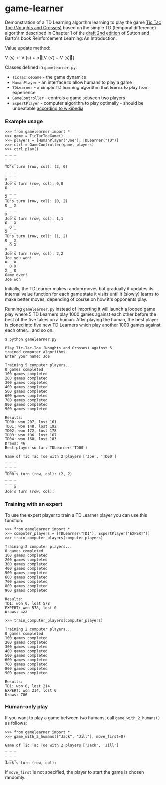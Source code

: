 # game-learner

Demonstration of a TD Learning algorithm learning to play the game [Tic Tac Toe (Noughts and Crosses)](https://en.wikipedia.org/wiki/Tic-tac-toe) based 
on the simple TD (temporal difference) algorithm described in Chapter 1 of the
[draft 2nd edition](www.incompleteideas.net/book/bookdraft2017nov5.pdf) of Sutton 
and Barto's book Reinforcement Learning: An Introduction.

Value update method:

V (s) ← V (s) + α􏰜[V (s′) − V (s)􏰝]

Classes defined in `gamelearner.py`:

- `TicTacToeGame` - the game dynamics
- `HumanPlayer` - an interface to allow humans to play a game
- `TDLearner` - a simple TD learning algorithm that learns to play from experience
- `GameController` - controls a game between two players
- `ExpertPlayer` - computer algorithm to play optimally - should be unbeatable [according to wikipedia](https://en.wikipedia.org/wiki/Tic-tac-toe#Strategy)

### Example usage

```
>>> from gamelearner import *
>>> game = TicTacToeGame()
>>> players = [HumanPlayer("Joe"), TDLearner("TD")]
>>> ctrl = GameController(game, players)
>>> ctrl.play()
_ _ _
_ _ _
_ _ _
TD's turn (row, col): (2, 0)
_ _ _
_ _ _
X _ _
Joe's turn (row, col): 0,0
O _ _
_ _ _
X _ _
TD's turn (row, col): (0, 2)
O _ X
_ _ _
X _ _
Joe's turn (row, col): 1,1
O _ X
_ O _
X _ _
TD's turn (row, col): (1, 2)
O _ X
_ O X
X _ _
Joe's turn (row, col): 2,2
Joe you won!
O _ X
_ O X
X _ O
Game over!
Joe won
```

Initially, the TDLearner makes random moves but gradually it updates its internal 
value function for each game state it visits until it (slowly) learns to make 
better moves, depending of course on how it's opponents play.

Running `gamelearner.py` instead of importing it will launch a looped game play
where 5 TD Learners play 1000 games against each other before the best of the 
five takes on a human.  After playing the human, the best player is cloned into
five new TD Learners which play another 1000 games against each other... and so
on.

```
$ python gamelearner.py

Play Tic-Tac-Toe (Noughts and Crosses) against 5
trained computer algorithms.
Enter your name: Joe

Training 5 computer players...
0 games completed
100 games completed
200 games completed
300 games completed
400 games completed
500 games completed
600 games completed
700 games completed
800 games completed
900 games completed

Results:
TD00: won 207, lost 161
TD01: won 148, lost 192
TD02: won 172, lost 178
TD03: won 186, lost 167
TD04: won 168, lost 183
Draws: 46
Best player so far: TDLearner('TD00')

Game of Tic Tac Toe with 2 players ['Joe', 'TD00']
_ _ _
_ _ _
_ _ _
TD00's turn (row, col): (2, 2)
_ _ _
_ _ _
_ _ X
Joe's turn (row, col): 
```

### Training with an expert

To use the expert player to train a TD Learner player you can use this function:

```
>>> from gamelearner import *
>>> computer_players = [TDLearner("TD1"), ExpertPlayer("EXPERT")]
>>> train_computer_players(computer_players)

Training 2 computer players...
0 games completed
100 games completed
200 games completed
300 games completed
400 games completed
500 games completed
600 games completed
700 games completed
800 games completed
900 games completed

Results:
TD1: won 0, lost 578
EXPERT: won 578, lost 0
Draws: 422

>>> train_computer_players(computer_players)

Training 2 computer players...
0 games completed
100 games completed
200 games completed
300 games completed
400 games completed
500 games completed
600 games completed
700 games completed
800 games completed
900 games completed

Results:
TD1: won 0, lost 214
EXPERT: won 214, lost 0
Draws: 786
```

### Human-only play

If you want to play a game between two humans, call `game_with_2_humans()` as follows:

```
>>> from gamelearner import *
>>> game_with_2_humans(["Jack", "Jill"], move_first=0)

Game of Tic Tac Toe with 2 players ['Jack', 'Jill']
_ _ _
_ _ _
_ _ _
Jack's turn (row, col):
```

If `move_first` is not specified, the player to start the game is chosen randomly.
